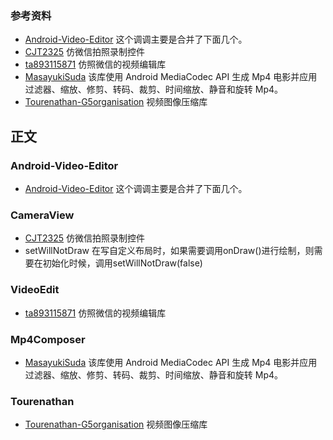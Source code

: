 ### 参考资料
* [Android-Video-Editor](https://github.com/LLhon/Android-Video-Editor) 这个调调主要是合并了下面几个。
* [CJT2325](https://github.com/CJT2325/CameraView) 仿微信拍照录制控件 
* [ta893115871](https://github.com/ta893115871/VideoEdit) 仿照微信的视频编辑库 
* [MasayukiSuda](https://github.com/MasayukiSuda/Mp4Composer-android) 该库使用 Android MediaCodec API 生成 Mp4 电影并应用过滤器、缩放、修剪、转码、裁剪、时间缩放、静音和旋转 Mp4。
* [Tourenathan-G5organisation](https://github.com/Tourenathan-G5organisation/SiliCompressor) 视频图像压缩库 

## 正文
### Android-Video-Editor 
* [Android-Video-Editor](https://github.com/LLhon/Android-Video-Editor) 这个调调主要是合并了下面几个。
### CameraView 
* [CJT2325](https://github.com/CJT2325/CameraView) 仿微信拍照录制控件 
* setWillNotDraw 在写自定义布局时，如果需要调用onDraw()进行绘制，则需要在初始化时候，调用setWillNotDraw(false)  
### VideoEdit 
* [ta893115871](https://github.com/ta893115871/VideoEdit) 仿照微信的视频编辑库
### Mp4Composer 
* [MasayukiSuda](https://github.com/MasayukiSuda/Mp4Composer-android) 该库使用 Android MediaCodec API 生成 Mp4 电影并应用过滤器、缩放、修剪、转码、裁剪、时间缩放、静音和旋转 Mp4。

### Tourenathan
* [Tourenathan-G5organisation](https://github.com/Tourenathan-G5organisation/SiliCompressor) 视频图像压缩库